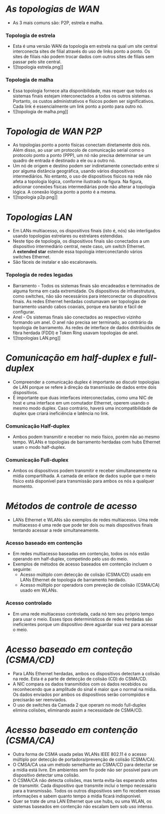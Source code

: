# *As topologias de WAN*

- As 3 mais comuns são: P2P, estrela e malha.

### **Topologia de estrela**

- Esta é uma versão WAN da topologia em estrela na qual um site central interconecta sites de filial através do uso de links ponto a ponto. Os sites de filiais não podem trocar dados com outros sites de filiais sem passar pelo site central.
- ![[topologia estrela.png]]

### **Topologia de malha**

- Essa topologia fornece alta disponibilidade, mas requer que todos os sistemas finais estejam interconectados a todos os outros sistemas. Portanto, os custos administrativos e físicos podem ser significativos. Cada link é essencialmente um link ponto a ponto para outro nó.
- ![[topologia de malha.png]]

# *Topologia de WAN P2P*

- As topologias ponto a ponto físicas conectam diretamente dois nós. Além disso, ao usar um protocolo de comunicação serial como o protocolo ponto a ponto (PPP), um nó não precisa determinar se um quadro de entrada é destinado a ele ou a outro nó.
- Um nó de origem e destino podem ser indiretamente conectado entre si por alguma distância geográfica, usando vários dispositivos intermediários. No entanto, o uso de dispositivos físicos na rede não afeta a topologia lógica, conforme ilustrado na figura. Na figura, adicionar conexões físicas intermediárias pode não alterar a topologia lógica. A conexão lógica ponto a ponto é a mesma.
- ![[topologia p2p.png]]

# *Topologias LAN*

- Em LANs multiacesso, os dispositivos finais (isto é, nós) são interligados usando topologias estrelares ou estrelares estendidas. 
- Neste tipo de topologia, os dispositivos finais são conectados a um dispositivo intermediário central, neste caso, um switch Ethernet. A **extended star** estende essa topologia interconectando vários switches Ethernet.
- São fáceis de instalar e são escalonaveis. 

### **Topologia de redes legadas**

- Barramento - Todos os sistemas finais são encadeados e terminados de alguma forma em cada extremidade. Os dispositivos de infraestrutura, como switches, não são necessários para interconectar os dispositivos finais. As redes Ethernet herdadas costumavam ser topologias de barramento usando cabos coaxiais, porque era barato e fácil de configurar.
- Anel - Os sistemas finais são conectados ao respectivo vizinho formando um anel. O anel não precisa ser terminado, ao contrário da topologia de barramento. As redes de interface de dados distribuídos de fibra herdada (FDDI) e Token Ring usavam topologias de anel.
- ![[topologias LAN.png]]

# *Comunicação em half-duplex e full-duplex*

- Compreender a comunicação duplex é importante ao discutir topologias de LAN porque se refere à direção da transmissão de dados entre dois dispositivos.
- É importante que duas interfaces interconectadas, como uma NIC de host e uma interface em um comutador Ethernet, operem usando o mesmo modo duplex. Caso contrário, haverá uma incompatibilidade de duplex que criará ineficiência e latência no link.

### **Comunicação Half-duplex**

- Ambos podem transmitir e receber no meio físico, porém não ao mesmo tempo. WLANs e topologias de barramento herdadas com hubs Ethernet usam o modo half-duplex.

### **Comunicação Full-duplex**

- Ambos os dispositivos podem transmitir e receber simultaneamente na mídia compartilhada. A camada de enlace de dados supõe que o meio físico está disponível para transmissão para ambos os nós a qualquer momento.

# *Métodos de controle de acesso*

- LANs Ethernet e WLANs são exemplos de redes multiacesso. Uma rede multiacesso é uma rede que pode ter dois ou mais dispositivos finais tentando acessar a rede simultaneamente.

### **Acesso baseado em contenção**

- Em redes multiacesso baseadas em contenção, todos os nós estão operando em half-duplex, competindo pelo uso do meio.
- Exemplos de métodos de acesso baseados em contenção incluem o seguinte:
	- Acesso múltiplo com detecção de colisão (CSMA/CD) usado em LANs Ethernet de topologia de barramento herdado.
	- Acesso múltiplo por operadora com preveção de colisão (CSMA/CA) usado em WLANs.

### **Acesso controlado**

- Em uma rede multiacesso controlada, cada nó tem seu próprio tempo para usar o meio. Esses tipos determinísticos de redes herdadas são ineficientes porque um dispositivo deve aguardar sua vez para acessar o meio.

# *Acesso baseado em conteção (CSMA/CD)*

- Para LANs Ethernet herdadas, ambos os dispositivos detectam a colisão na rede. Esta é a parte de detecção de colisão (CD) do CSMA/CD. 
- A NIC compara os dados transmitidos com os dados recebidos ou reconhecendo que a amplitude do sinal é maior que o normal na mídia. Os dados enviados por ambos os dispositivos serão corrompidos e precisarão ser reenviados.
- O uso de switches da Camada 2 que operam no modo full-duplex elimina colisões, eliminando assim a necessidade de CSMA/CD.

# *Acesso baseado em contenção (CSMA/CA)*

- Outra forma de CSMA usada pelas WLANs IEEE 802.11 é o acesso múltiplo por detecção de portadora/prevenção de colisão (CSMA/CA).
- O CMSA/CA usa um método semelhante ao CSMA/CD para detectar se a mídia está livre. Em ambientes sem fio pode não ser possível para um dispositivo detectar uma colisão. 
- O CSMA/CA não detecta colisões, mas tenta evita-las esperando antes de transmitir. Cada dispositivo que transmite inclui o tempo necessário para a transmissão. Todos os outros dispositivos sem fio recebem essas informações e sabem quanto tempo a mídia ficará indisponível.
- Quer se trate de uma LAN Ethernet que use hubs, ou uma WLAN, os sistemas baseados em contenção não escalam bem sob uso intenso.